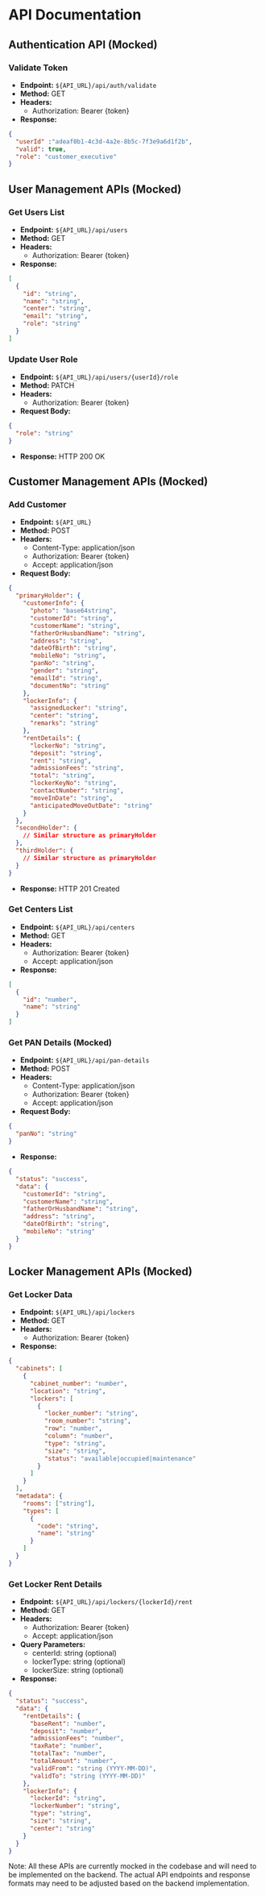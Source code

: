 # API Documentation

## Authentication API (Mocked)
### Validate Token
- **Endpoint:** `${API_URL}/api/auth/validate`
- **Method:** GET
- **Headers:** 
  - Authorization: Bearer {token}
- **Response:**
```json
{
  "userId" :"adeaf0b1-4c3d-4a2e-8b5c-7f3e9a6d1f2b",
  "valid": true,
  "role": "customer_executive"
}
```

## User Management APIs (Mocked)
### Get Users List
- **Endpoint:** `${API_URL}/api/users`
- **Method:** GET
- **Headers:**
  - Authorization: Bearer {token}
- **Response:**
```json
[
  {
    "id": "string",
    "name": "string",
    "center": "string",
    "email": "string",
    "role": "string"
  }
]
```

### Update User Role
- **Endpoint:** `${API_URL}/api/users/{userId}/role`
- **Method:** PATCH
- **Headers:**
  - Authorization: Bearer {token}
- **Request Body:**
```json
{
  "role": "string"
}
```
- **Response:** HTTP 200 OK

## Customer Management APIs (Mocked)
### Add Customer
- **Endpoint:** `${API_URL}`
- **Method:** POST
- **Headers:**  
  - Content-Type: application/json
  - Authorization: Bearer {token}
  - Accept: application/json
- **Request Body:**
```json
{
  "primaryHolder": {
    "customerInfo": {
      "photo": "base64string",
      "customerId": "string",
      "customerName": "string", 
      "fatherOrHusbandName": "string",
      "address": "string",
      "dateOfBirth": "string",
      "mobileNo": "string",
      "panNo": "string",
      "gender": "string",
      "emailId": "string",
      "documentNo": "string"
    },
    "lockerInfo": {
      "assignedLocker": "string",
      "center": "string",
      "remarks": "string"
    },
    "rentDetails": {
      "lockerNo": "string",
      "deposit": "string",  
      "rent": "string",
      "admissionFees": "string",
      "total": "string",
      "lockerKeyNo": "string",
      "contactNumber": "string",
      "moveInDate": "string",
      "anticipatedMoveOutDate": "string"
    }
  },
  "secondHolder": {
    // Similar structure as primaryHolder
  },
  "thirdHolder": {
    // Similar structure as primaryHolder  
  }
}
```
- **Response:** HTTP 201 Created

### Get Centers List
- **Endpoint:** `${API_URL}/api/centers`
- **Method:** GET
- **Headers:**
  - Authorization: Bearer {token}
  - Accept: application/json
- **Response:**
```json
[
  {
    "id": "number",
    "name": "string"
  }
]
```

### Get PAN Details (Mocked)
- **Endpoint:** `${API_URL}/api/pan-details` 
- **Method:** POST
- **Headers:**
  - Content-Type: application/json
  - Authorization: Bearer {token}
  - Accept: application/json
- **Request Body:**
```json
{
  "panNo": "string"
}
```
- **Response:**
```json
{
  "status": "success",
  "data": {
    "customerId": "string",
    "customerName": "string",
    "fatherOrHusbandName": "string", 
    "address": "string",
    "dateOfBirth": "string",
    "mobileNo": "string"
  }
}
```

## Locker Management APIs (Mocked)
### Get Locker Data
- **Endpoint:** `${API_URL}/api/lockers`
- **Method:** GET
- **Headers:**
  - Authorization: Bearer {token}
- **Response:**
```json
{
  "cabinets": [
    {
      "cabinet_number": "number",
      "location": "string",
      "lockers": [
        {
          "locker_number": "string",
          "room_number": "string",
          "row": "number",
          "column": "number",
          "type": "string",
          "size": "string",
          "status": "available|occupied|maintenance"
        }
      ]
    }
  ],
  "metadata": {
    "rooms": ["string"],
    "types": [
      {
        "code": "string",  
        "name": "string"
      }
    ]
  }
}
```

### Get Locker Rent Details
- **Endpoint:** `${API_URL}/api/lockers/{lockerId}/rent`
- **Method:** GET
- **Headers:**
  - Authorization: Bearer {token}
  - Accept: application/json
- **Query Parameters:**
  - centerId: string (optional)
  - lockerType: string (optional)
  - lockerSize: string (optional)
- **Response:**
```json
{
  "status": "success",
  "data": {
    "rentDetails": {
      "baseRent": "number",
      "deposit": "number",
      "admissionFees": "number",
      "taxRate": "number",
      "totalTax": "number",
      "totalAmount": "number",
      "validFrom": "string (YYYY-MM-DD)",
      "validTo": "string (YYYY-MM-DD)"
    },
    "lockerInfo": {
      "lockerId": "string",
      "lockerNumber": "string",
      "type": "string",
      "size": "string",
      "center": "string"
    }
  }
}
```

Note: All these APIs are currently mocked in the codebase and will need to be implemented on the backend. The actual API endpoints and response formats may need to be adjusted based on the backend implementation.
